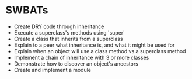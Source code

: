 # SWBATs
* Create DRY code through inheritance
* Execute a superclass's methods using 'super'
* Create a class that inherits from a superclass
* Explain to a peer what inheritance is, and what it might be used for
* Explain when an object will use a class method vs a superclass method
* Implement a chain of inheritance with 3 or more classes
* Demonstrate how to discover an object's ancestors
* Create and implement a module
